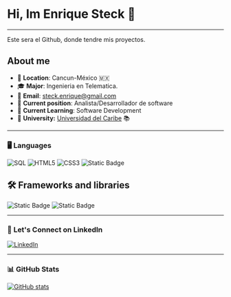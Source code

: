 # Hi, Im Enrique Steck 👋

---

Este sera el Github, donde tendre mis proyectos.

## About me

- 📍 **Location**: Cancun-México 🇲🇽
- 🎓 **Major**: Ingenieria en Telematica.
- 📧 **Email**: <steck.enrique@gmail.com>
- 💼 **Current position**: Analista/Desarrollador de software
- 🌱 **Current Learning**: Software Development
- 🏫 **University:** [Universidad del Caribe](https://www.unicaribe.mx/) 📚

---

### 🖥️ **Languages**

![SQL](https://img.shields.io/badge/SQL-316192?style=for-the-badge&logo=postgresql&logoColor=white)
![HTML5](https://img.shields.io/badge/HTML5-E34F26?style=for-the-badge&logo=html5&logoColor=white)
![CSS3](https://img.shields.io/badge/CSS3-1572B6?style=for-the-badge&logo=css3&logoColor=white)
![Static Badge](https://img.shields.io/badge/javascript-F7DF1E?style=for-the-badge&logo=javascript&logoColor=black)

## 🛠 **Frameworks and libraries**

![Static Badge](https://img.shields.io/badge/react-61DAFB?style=flat-square&logo=react&logoColor=black)
![Static Badge](https://img.shields.io/badge/tailwindcss-06B6D4?style=flat-square&logo=tailwindcss&logoColor=black)

---

### 📇 **Let's Connect on LinkedIn**

[![LinkedIn](https://img.shields.io/badge/LinkedIn-0077B5?style=for-the-badge&logo=linkedin&logoColor=white)](https://www.linkedin.com/in/enrique-ochoa-steck-54023923a/)

---

### 📊 **GitHub Stats**

[![GitHub stats](https://github-readme-stats.vercel.app/api?username=steck3&show_icons=true&hide_rank=true&custom_title=steck3&theme=synthwave)](https://github.com/anuraghazra/github-readme-stats)
